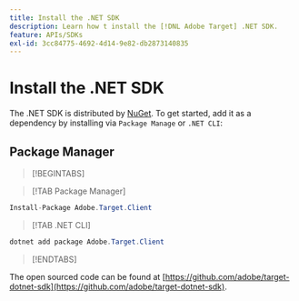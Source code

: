 ```yaml
---
title: Install the .NET SDK
description: Learn how t install the [!DNL Adobe Target] .NET SDK.
feature: APIs/SDKs
exl-id: 3cc84775-4692-4d14-9e82-db2873140835
---
```

# Install the .NET SDK

The .NET SDK is distributed by [NuGet](https://www.nuget.org/packages/Adobe.Target.Client). To get started, add it as a dependency by installing via `Package Manage` or `.NET CLI`:

## Package Manager

>[!BEGINTABS]

>[!TAB Package Manager]

```csharp {line-numbers="true"}
Install-Package Adobe.Target.Client
```

>[!TAB .NET CLI]

```csharp {line-numbers="true"}
dotnet add package Adobe.Target.Client
```

>[!ENDTABS]

The open sourced code can be found at [https://github.com/adobe/target-dotnet-sdk](https://github.com/adobe/target-dotnet-sdk).
